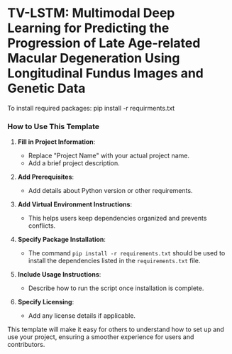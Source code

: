 # TV-LSTM: Multimodal Deep Learning for Predicting the Progression of Late Age-related Macular Degeneration Using Longitudinal Fundus Images and Genetic Data

To install required packages:
pip install -r requirments.txt


### How to Use This Template
1. **Fill in Project Information**:
   - Replace "Project Name" with your actual project name.
   - Add a brief project description.

2. **Add Prerequisites**:
   - Add details about Python version or other requirements.

3. **Add Virtual Environment Instructions**:
   - This helps users keep dependencies organized and prevents conflicts.

4. **Specify Package Installation**:
   - The command `pip install -r requirements.txt` should be used to install the dependencies listed in the `requirements.txt` file.

5. **Include Usage Instructions**:
   - Describe how to run the script once installation is complete.

6. **Specify Licensing**:
   - Add any license details if applicable.

This template will make it easy for others to understand how to set up and use your project, ensuring a smoother experience for users and contributors.
